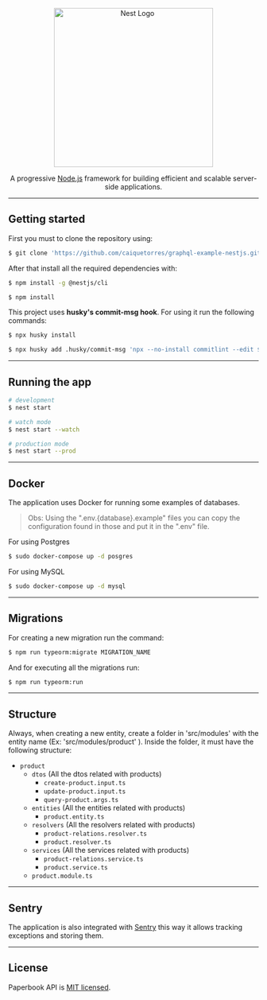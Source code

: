 <p align="center">
  <a href="http://nestjs.com/" target="blank"><img src="https://nestjs.com/img/logo_text.svg" width="320" alt="Nest Logo" /></a>
</p>

<p align="center">A progressive <a href="http://nodejs.org" target="_blank">Node.js</a> framework for building efficient and scalable server-side applications.</p>

<hr />

## **Getting started**

First you must to clone the repository using:

```bash
$ git clone 'https://github.com/caiquetorres/graphql-example-nestjs.git'
```

After that install all the required dependencies with:

```bash
$ npm install -g @nestjs/cli

$ npm install
```

This project uses <strong>husky's commit-msg hook</strong>. For using it run the following commands:

```bash
$ npx husky install

$ npx husky add .husky/commit-msg 'npx --no-install commitlint --edit $1'
```

<hr />

## **Running the app**

```bash
# development
$ nest start

# watch mode
$ nest start --watch

# production mode
$ nest start --prod
```

<hr />

## **Docker**

The application uses Docker for running some examples of databases.

> Obs: Using the ".env.{database}.example" files you can copy the configuration found in those and put it in the ".env" file.

For using Postgres

```bash
$ sudo docker-compose up -d posgres
```

For using MySQL

```bash
$ sudo docker-compose up -d mysql
```

<hr />

## **Migrations**

For creating a new migration run the command:

```bash
$ npm run typeorm:migrate MIGRATION_NAME
```

And for executing all the migrations run:

```bash
$ npm run typeorm:run
```

<hr />

## **Structure**

Always, when creating a new entity, create a folder in 'src/modules' with the entity name (Ex: 'src/modules/product' ).
Inside the folder, it must have the following structure:

- `product`
  - `dtos` (All the dtos related with products)
    - `create-product.input.ts`
    - `update-product.input.ts`
    - `query-product.args.ts`
  - `entities` (All the entities related with products)
    - `product.entity.ts`
  - `resolvers` (All the resolvers related with products)
    - `product-relations.resolver.ts`
    - `product.resolver.ts`
  - `services` (All the services related with products)
    - `product-relations.service.ts`
    - `product.service.ts`
  - `product.module.ts`

<hr>

## **Sentry**

The application is also integrated with <a href="https://sentry.io/">Sentry</a> this way it allows tracking exceptions and storing them.

<hr>

## **License**

Paperbook API is [MIT licensed](LICENSE).

